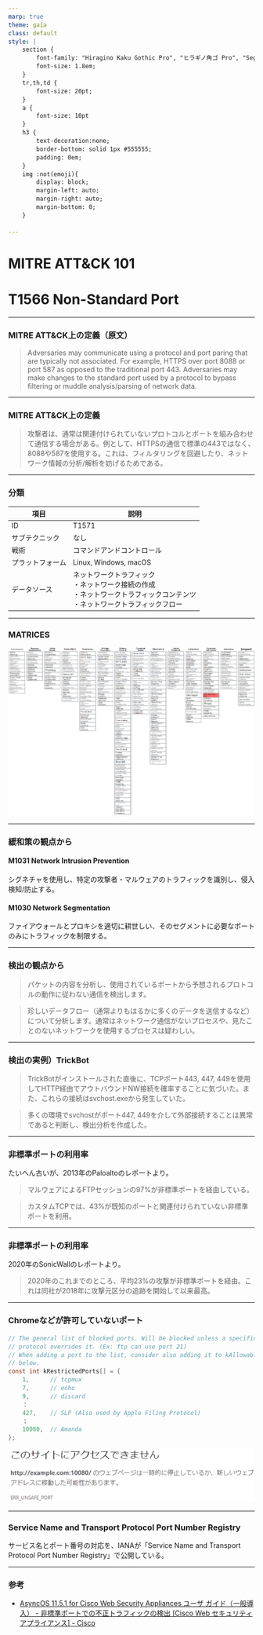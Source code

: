 ```yaml
---
marp: true
theme: gaia
class: default 
style: |
    section {
        font-family: "Hiragino Kaku Gothic Pro", "ヒラギノ角ゴ Pro", "Segoe UI", "Yu Gothic Medium", "游ゴシック Medium", YuGothic, "游ゴシック体", "Meiryo UI", sans-serif;
        font-size: 1.8em;
    }
    tr,th,td {
        font-size: 20pt;
    }
    a {
        font-size: 10pt
    }
    h3 {
        text-decoration:none;
        border-bottom: solid 1px #555555;
        padding: 0em;
    }
    img :not(emoji){
        display: block;
        margin-left: auto;
        margin-right: auto;
        margin-bottom: 0;
    }

---
```

<!-- size:  4:3 -->
<!-- _footer: June,2021 https://github.com/x270/MITRE -->
<!-- _class: invert -->
# MITRE ATT&CK 101
# T1566 Non-Standard Port

---
<!--_footer : https://attack.mitre.org/techniques/T1571/ -->
### MITRE ATT&CK上の定義（原文）
> Adversaries may communicate using a protocol and port paring that are typically not associated. For example, HTTPS over port 8088 or port 587 as opposed to the traditional port 443. Adversaries may make changes to the standard port used by a protocol to bypass filtering or muddle analysis/parsing of network data.

---
<!--_footer : https://attack.mitre.org/techniques/T1571/ -->
### MITRE ATT&CK上の定義

> 攻撃者は、通常は関連付けられていないプロトコルとポートを組み合わせて通信する場合がある。例として、HTTPSの通信で標準の443ではなく、8088や587を使用する。これは、フィルタリングを回避したり、ネットワーク情報の分析/解析を妨げるためである。


---
<!--_footer : https://attack.mitre.org/techniques/T1571/ -->
### 分類

項目 | 説明
--- | ---
ID | T1571
サブテクニック | なし
戦術 | コマンドアンドコントロール
プラットフォーム | Linux, Windows, macOS
データソース | ネットワークトラフィック<br>・ネットワーク接続の作成<br>・ネットワークトラフィックコンテンツ<br>・ネットワークトラフィックフロー

---
<!-- _footer : https://attack.mitre.org/ -->
### MATRICES
![height:500](./img/MITRE_T1571.png)

---
<!--_footer : https://attack.mitre.org/techniques/T1571/ -->
### 緩和策の観点から

#### M1031 Network Intrusion Prevention
シグネチャを使用し、特定の攻撃者・マルウェアのトラフィックを識別し、侵入検知/防止する。

#### M1030 Network Segmentation
ファイアウォールとプロキシを適切に耕世しい、そのセグメントに必要なポートのみにトラフィックを制限する。


---
<!--_footer : https://attack.mitre.org/techniques/T1571/ -->
### 検出の観点から

> パケットの内容を分析し、使用されているポートから予想されるプロトコルの動作に従わない通信を検出します。

> 珍しいデータフロー（通常よりもはるかに多くのデータを送信するなど）について分析します。通常はネットワーク通信がないプロセスや、見たことのないネットワークを使用するプロセスは疑わしい。

---
<!--_footer : https://redcanary.com/threat-detection-report/threats/trickbot/ -->
### 検出の実例）TrickBot

> TrickBotがインストールされた直後に、TCPポート443, 447, 449を使用してHTTP経由でアウトバウンドNW接続を確率することに気づいた。また、これらの接続はsvchost.exeから発生していた。

> 多くの環境でsvchostがポート447, 449を介して外部接続することは異常であると判断し、検出分析を作成した。

---
<!--_footer : https://media.paloaltonetworks.com/documents/The-Modern-Malware-Review-March-2013.pdf -->
### 非標準ポートの利用率
たいへん古いが、2013年のPaloaltoのレポートより。

> マルウェアによるFTPセッションの97%が非標準ポートを経由している。

> カスタムTCPでは、43%が既知のポートと関連付けられていない非標準ポートを利用。

---
<!--_footer : https://sonicwall-pub.snwl.jp/files/newsmedia/NEWSRELEASE_SonicWall_ThreatReport-SNWL0819.pdf -->
### 非標準ポートの利用率
2020年のSonicWallのレポートより。

> 2020年のこれまでのところ、平均23%の攻撃が非標準ポートを経由。これは同社が2018年に攻撃元区分の追跡を開始して以来最高。

---
<!--_footer : https://chromium.googlesource.com/chromium/src/+/refs/heads/main/net/base/port_util.cc -->
### Chromeなどが許可していないポート

```c
// The general list of blocked ports. Will be blocked unless a specific
// protocol overrides it. (Ex: ftp can use port 21)
// When adding a port to the list, consider also adding it to kAllowablePorts,
// below.
const int kRestrictedPorts[] = {
    1,      // tcpmux
    7,      // echo
    9,      // discard
    ：
    427,    // SLP (Also used by Apple Filing Protocol)
    ：
    10080,  // Amanda
};
```
![](./img/ERR_UNSAFE_PORT.png)

---

<!--_footer :  Service Name and Transport Protocol Port Number Registry -->
### Service Name and Transport Protocol Port Number Registry
サービス名とポート番号の対応を、IANAが「Service Name and Transport Protocol Port Number Registry」で公開している。



---
<!-- _class : invert -->
### 参考
- [AsyncOS 11\.5\.1 for Cisco Web Security Appliances ユーザ ガイド（一般導入） \- 非標準ポートでの不正トラフィックの検出 \[Cisco Web セキュリティ アプライアンス\] \- Cisco](https://www.cisco.com/c/ja_jp/td/docs/security/wsa/wsa11-5/user_guide/b_WSA_UserGuide_11_5_1/b_WSA_UserGuide_11_5_1_chapter_010100.html)

